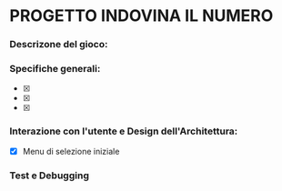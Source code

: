 # PROGETTO INDOVINA IL NUMERO 

### Descrizone del gioco:


### Specifiche generali:

- [x] 
- [x]
- [x]


### Interazione con l'utente e Design dell'Architettura:
- [x] Menu di selezione iniziale 


### Test e Debugging
